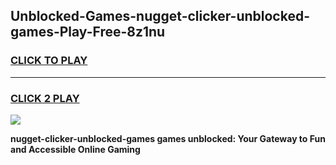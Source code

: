 
## Unblocked-Games-nugget-clicker-unblocked-games-Play-Free-8z1nu
<h3>
<a href="https://premium76.site?title=nugget-clicker-unblocked-games&ref=23A">CLICK TO PLAY</a></h3>
<hr>

<h3>
<a href="https://premium76.site?title=nugget-clicker-unblocked-games&ref=23A">CLICK 2 PLAY</a>
  
</h3>

<a href="https://premium76.site?title=nugget-clicker-unblocked-games&ref=23A"><img src="https://clearcache.store/games.png"></a>


**nugget-clicker-unblocked-games games unblocked: Your Gateway to Fun and Accessible Online Gaming**

